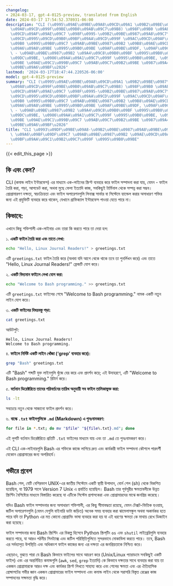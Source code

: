 ```yaml
---
changelog:
- 2024-03-17, gpt-4-0125-preview, translated from English
date: 2024-03-17 17:54:52.378931-06:00
description: "CLI (\u0995\u09AE\u09BE\u09A8\u09CD\u09A1 \u09B2\u09BE\u0987\u09A8 \u0987\
  \u09A8\u09CD\u099F\u09BE\u09B0\u09AB\u09C7\u09B8) \u098F\u09B0 \u09AE\u09BE\u09A7\
  \u09CD\u09AF\u09AE\u09C7 \u098F\u0995-\u09B2\u09BE\u0987\u09A8\u09C7\u09B0 \u09B8\
  \u09CD\u0995\u09CD\u09B0\u09BF\u09AA\u09CD\u099F \u09AC\u09CD\u09AF\u09AC\u09B9\u09BE\
  \u09B0 \u0995\u09B0\u09C7 \u09AB\u09BE\u0987\u09B2 \u09B8\u09AE\u09CD\u09AA\u09BE\
  \u09A6\u09A8\u09BE \u0995\u09B0\u09BE \u09AF\u09BE\u09DF, \u09AF\u09C7\u09AE\u09A8\
  \ - \u09AB\u09BE\u0987\u09B2 \u09A4\u09C8\u09B0\u09BF \u0995\u09B0\u09BE, \u09AA\
  \u09DC\u09BE, \u0986\u09AA\u09A1\u09C7\u099F \u0995\u09B0\u09BE, \u0985\u09A5\u09AC\
  \u09BE \u09AE\u09C1\u099B\u09C7 \u09AB\u09C7\u09B2\u09BE \u0987\u09A4\u09CD\u09AF\
  \u09BE\u09A6\u09BF\u2026"
lastmod: '2024-03-17T18:47:44.220526-06:00'
model: gpt-4-0125-preview
summary: "CLI (\u0995\u09AE\u09BE\u09A8\u09CD\u09A1 \u09B2\u09BE\u0987\u09A8 \u0987\
  \u09A8\u09CD\u099F\u09BE\u09B0\u09AB\u09C7\u09B8) \u098F\u09B0 \u09AE\u09BE\u09A7\
  \u09CD\u09AF\u09AE\u09C7 \u098F\u0995-\u09B2\u09BE\u0987\u09A8\u09C7\u09B0 \u09B8\
  \u09CD\u0995\u09CD\u09B0\u09BF\u09AA\u09CD\u099F \u09AC\u09CD\u09AF\u09AC\u09B9\u09BE\
  \u09B0 \u0995\u09B0\u09C7 \u09AB\u09BE\u0987\u09B2 \u09B8\u09AE\u09CD\u09AA\u09BE\
  \u09A6\u09A8\u09BE \u0995\u09B0\u09BE \u09AF\u09BE\u09DF, \u09AF\u09C7\u09AE\u09A8\
  \ - \u09AB\u09BE\u0987\u09B2 \u09A4\u09C8\u09B0\u09BF \u0995\u09B0\u09BE, \u09AA\
  \u09DC\u09BE, \u0986\u09AA\u09A1\u09C7\u099F \u0995\u09B0\u09BE, \u0985\u09A5\u09AC\
  \u09BE \u09AE\u09C1\u099B\u09C7 \u09AB\u09C7\u09B2\u09BE \u0987\u09A4\u09CD\u09AF\
  \u09BE\u09A6\u09BF\u2026"
title: "CLI \u0993\u09DF\u09BE\u09A8-\u09B2\u09BE\u0987\u09A8\u09BE\u09B0\u09CD\u09B8\
  \ \u09A6\u09BF\u09DF\u09C7 \u09AB\u09BE\u0987\u09B2 \u09AE\u09CD\u09AF\u09BE\u09A8\
  \u09BF\u09AA\u09C1\u09B2\u09C7\u099F \u0995\u09B0\u09BE"
---
```


{{< edit_this_page >}}

## কি এবং কেন?

CLI (কমান্ড লাইন ইন্টারফেস) এর মাধ্যমে এক-লাইনের স্ক্রিপ্ট ব্যবহার করে ফাইল সম্পাদনা করা যায়, যেমন - ফাইল তৈরি করা, পড়া, আপডেট করা, অথবা মুছে ফেলা ইত্যাদি কাজ, সবকিছুই টার্মিনাল থেকে সম্পন্ন করা সম্ভব। প্রোগ্রামারগণ দক্ষতা, স্বয়ংক্রিয়তা এবং ফাইল অপারেশনগুলি লিনাক্স সার্ভার বা সিস্টেমে হ্যান্ডেল করার অসাধারণ শক্তির জন্য এই প্রযুক্তিটি ব্যবহার করে থাকেন, যেখানে গ্রাফিক্যাল ইন্টারফেস পাওয়া যেতে পারে না।

## কিভাবে:

এখানে কিছু শক্তিশালী এক-লাইনার এবং তারা কি করতে পারে তা দেয়া হল:

১. **একটি ফাইল তৈরি করা এবং তাতে লেখা:**
```Bash
echo "Hello, Linux Journal Readers!" > greetings.txt
```
এটি `greetings.txt` ফাইল তৈরি করে (অথবা যদি আগে থেকে থাকে তবে তা পুনর্লিখন করে) এবং তাতে "Hello, Linux Journal Readers!" ফ্রেজটি যোগ করে।

২. **একটি বিদ্যমান ফাইলে লেখা যোগ করা:**
```Bash
echo "Welcome to Bash programming." >> greetings.txt
```
এটি `greetings.txt` ফাইলের শেষে "Welcome to Bash programming." নামক একটি নতুন লাইন যোগ করে।

৩. **একটি ফাইলের বিষয়বস্তু পড়া:**
```Bash
cat greetings.txt
```
আউটপুট:
```
Hello, Linux Journal Readers!
Welcome to Bash programming.
```

৪. **ফাইলে নির্দিষ্ট একটি লাইন খোঁজা (‘grep’ ব্যবহার করে):**
```Bash
grep "Bash" greetings.txt
```
এটি "Bash" শব্দটি যুক্ত লাইনগুলি খুঁজে বের করে এবং প্রদর্শন করে; এই উদাহরণে, এটি "Welcome to Bash programming." রিটার্ন করে।

৫. **বর্তমান ডিরেক্টরিতে তাদের পরিবর্তনের তারিখ অনুযায়ী সব ফাইল তালিকাভুক্ত করা:**
```Bash
ls -lt
```
সবচেয়ে নতুন থেকে সাজানো ফাইল প্রদর্শন করে।

৬. **বাল্কে `.txt` ফাইলগুলিকে `.md` (Markdown) এ পুনঃনামকরণ:**
```Bash
for file in *.txt; do mv "$file" "${file%.txt}.md"; done
```
এই লুপটি বর্তমান ডিরেক্টরিতে প্রতিটি `.txt` ফাইলের মাধ্যমে যায় এবং তা `.md` তে পুনঃনামকরণ করে।

এই CLI এক-লাইনারগুলি Bash এর শক্তিকে কাজে লাগিয়ে দ্রুত এবং কার্যকরী ফাইল সম্পাদনা কৌশলে পারদর্শী যেকোন প্রোগ্রামারের জন্য অপরিহার্য।

## গভীরে প্রবেশ

Bash শেল, যেটি বেশিরভাগ UNIX-এর জাতীয় সিস্টেমে একটি স্থায়ী উপাদান, বোর্ন শেল (sh) থেকে বিকশিত হয়েছিল, যা 1979 সালে Version 7 Unix এ প্রবর্তিত হয়েছিল। Bash তার পূর্বসূরীর ক্ষমতাবলীকে উন্নত স্ক্রিপ্টিং বৈশিষ্ট্যের মাধ্যমে বিস্তারিত করেছে যা এটিকে সিস্টেম প্রশাসকেরা এবং প্রোগ্রামারদের মাঝে জনপ্রিয় করেছে।

যদিও Bash ফাইল সম্পাদনার জন্য অসাধারণ শক্তিশালী, এর কিছু সীমাবদ্ধতা রয়েছে, যেমন টেক্সট-ভিত্তিক হওয়ায়, জটিল অপারেশনগুলি (যেমন যেগুলি বাইনারি ডাটা জড়িত) অনেক সময় ব্যবহার করা ঝামেলাসঙ্কুল অথবা অকার্যকর হতে পারে যদি তা Python এর মত কোনো প্রোগ্রামিং ভাষা ব্যবহার করা হয় যা এই ধরণের ক্ষমতা কে মাথায় রেখে ডিজাইন করা হয়েছে।

ফাইল সম্পাদনার জন্য Bash স্ক্রিপ্টিং এর বিকল্প হিসেবে Python স্ক্রিপ্‌টিং `os` এবং `shutil` লাইব্রেরিগুলি ব্যবহার করতে পারে, যা আরও পঠনীয় সিনট্যাক্স এবং জটিল পরিস্থিতিগুলিতে সুন্দরভাবে মোকাবিলা করতে পারে। তবে, Bash এর সর্বব্যাপৃত উপস্থিতি এবং অধিকাংশ ফাইল কাজের জন্য এর দক্ষতা এর জনপ্রিয়তাকে নিশ্চিত করে।

এছাড়াও, বুঝতে পারা যে Bash কিভাবে ফাইলের সাথে আচরণ করে (Unix/Linux প্যারাডমে সবকিছুই একটি ফাইল) এবং এর অন্তর্নিহিত কমান্ডগুলি (`awk`, `sed`, `grep` ইত্যাদি) কে কিভাবে দক্ষতার সাথে ব্যবহার করা যায় তা একজন প্রোগ্রামারকে আরও দক্ষ এবং কার্যকর স্ক্রিপ্ট লিখতে সাহায্য করে এবং শেলের ক্ষমতা এবং এর ঐতিহাসিক প্রেক্ষাপটের গভীর জ্ঞান একজন প্রোগ্রামারের ফাইল সম্পাদনা এবং কমান্ড লাইন থেকে সরাসরি বিস্তৃত রেঞ্জের কাজ সম্পাদনের সক্ষমতা বৃদ্ধি করে।
